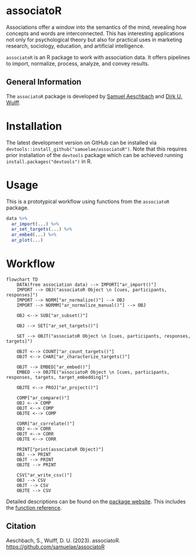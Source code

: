 # associatoR

Associations offer a window into the semantics of the mind, revealing how concepts and words are interconnected. This has interesting applications not only for psychological theory but also for practical uses in marketing research, sociology, education, and artificial intelligence.

`associatoR` is an R package to work with association data. It offers pipelines to import, normalize, process, analyze, and convey results.

## General Information

The `associatoR` package is developed by [Samuel Aeschbach](https://github.com/samuelae) and [Dirk U. Wulff](https://github.com/dwulff).

# Installation

The latest development version on GitHub can be installed via `devtools::install_github("samuelae/associatoR")`. Note that this requires prior installation of the `devtools` package which can be achieved running `install.packages("devtools")` in R.

# Usage

This is a prototypical workflow using functions from the `associatoR` package.

``` r
data %>% 
  ar_import(...) %>% 
  ar_set_targets(...) %>% 
  ar_embed(...) %>% 
  ar_plot(...)
```

# Workflow

``` mermaid
flowchart TD
    DATA(free association data) --> IMPORT["ar_import()"]
    IMPORT --> OBJ("associatoR Object \n [cues, participants, responses]")
    IMPORT --> NORM["ar_normalize()"] --> OBJ
    IMPORT --> NORMM["ar_normalize_manual()"] --> OBJ

    OBJ <--> SUB["ar_subset()"]

    OBJ --> SET["ar_set_targets()"]

    SET --> OBJT("associatoR Object \n [cues, participants, responses, targets]")

    OBJT <--> COUNT["ar_count_targets()"]
    OBJT <--> CHAR["ar_characterize_targets()"]

    OBJT --> EMBED["ar_embed()"]
    EMBED --> OBJTE("associatoR Object \n [cues, participants, responses, targets, target_embedding]")

    OBJTE <--> PROJ["ar_project()"]

    COMP["ar_compare()"]
    OBJ <--> COMP
    OBJT <--> COMP
    OBJTE <--> COMP

    CORR["ar_correlate()"]
    OBJ <--> CORR
    OBJT <--> CORR
    OBJTE <--> CORR
    
    PRINT["print(associatoR Object)"]
    OBJ --> PRINT
    OBJT --> PRINT
    OBJTE --> PRINT

    CSV["ar_write_csv()"]
    OBJ --> CSV
    OBJT --> CSV
    OBJTE --> CSV
```


Detailed descriptions can be found on the [package website](https://samuelaeschbach.com/associatoR). This includes the [function reference](https://samuelaeschbach.com/associatoR/reference/index.html).

## Citation

Aeschbach, S., Wulff, D. U. (2023). associatoR. <https://github.com/samuelae/associatoR>
